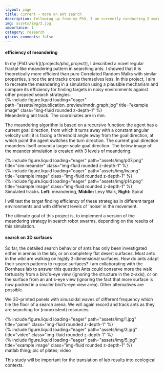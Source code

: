 ```yaml
---
layout: page
title: current - more on ant search
description: following up from my PhD, I am currently conducting 2 more studies; an empirical one on ant search on rugose surfaces and a modeling study on the efficiency of the meanders we described in my first PhD chapter.
img: assets/img/3.jpg
importance: 1
category: research
giscus_comments: false
---
```


<h4>efficiency of meandering</h4>
In my [PhD work](/projects/phd_project/), I described a novel regular fractal-like meandering pattern in searching ants. I showed that it is theoretically more efficient than pure Correlated Random Walks with similar properties, since the ant tracks cross themselves less.
In this project, I aim to recreate the meandering in a simulation using a plausible mechanism and compare its efficiency for finding targets in noisy environments against other propsed search strategies.

<div class="row">
    <div class="col-sm mt-3 mt-md-0">
        {% include figure.liquid loading="eager" path="assets/img/publication_preview/mndr_graph.jpg" title="example image" class="img-fluid rounded z-depth-1" %}
    </div>
</div>
<div class="caption">
    Meandering ant track. The coordinates are in mm.
</div>

The meandering algorithm is based on a recursive function: the agent has a current goal direction, from which it turns away with a constant angular velocity until it is facing a threshold angle away from the goal direction, at which point the agent switches the turn direction. The current goal direction meanders itself around a larger-scale goal direction. The below image of the meander simulation is created with 3 levels of meandering.


<div class="row">
    <div class="col-sm mt-3 mt-md-0">
        {% include figure.liquid loading="eager" path="assets/img/p07.png" title="sim meander" class="img-fluid rounded z-depth-1" %}
    </div>
    <div class="col-sm mt-3 mt-md-0">
        {% include figure.liquid loading="eager" path="assets/img/lw.png" title="example image" class="img-fluid rounded z-depth-1" %}
    </div>
    <div class="col-sm mt-3 mt-md-0">
        {% include figure.liquid loading="eager" path="assets/img/p14.png" title="example image" class="img-fluid rounded z-depth-1" %}
    </div>
</div>
<div class="caption">
    Simulated tracks. <strong>Left:</strong> meandering, <strong>Middle:</strong> Levy Walk, <strong>Right:</strong> Spiral
</div>

I will test the target finding efficiency of these strategies in different target environments and with different levels of 'noise' in the movement.

The ultimate goal of this project is, to implement a version of the meandering strategy in search robot swarms, depending on the results of this simulation.



<h4>search on 3D surfaces</h4>
So far, the detailed search behavior of ants has only been investigated either in arenas in the lab, or on completely flat desert surfaces. Most ants in the wild are walking on highly 3-dimensional surfaces. How do ants adapt their search patterns to rugose surfaces? I am collaborating with the Dornhaus lab to answer this question
Ants could conserve more the walk tortuosity from a bird's-eye view (ignoring the structure in the z-axis), or on the surface from an ant's-eye view (ignoring the fact that more surface is now packed in a smaller bird's-eye view area). Other alternatives are possible.

We 3D-printed panels with sinusoidal waves of different frequency which tile the floor of a search arena. We will again record and track ants as they are searching for (nonexistent) resources.

<div class="row">
    <div class="col-sm mt-3 mt-md-0">
        {% include figure.liquid loading="eager" path="assets/img/1.jpg" title="panel" class="img-fluid rounded z-depth-1" %}
    </div>
    <div class="col-sm mt-3 mt-md-0">
        {% include figure.liquid loading="eager" path="assets/img/3.jpg" title="video" class="img-fluid rounded z-depth-1" %}
    </div>
    <div class="col-sm mt-3 mt-md-0">
        {% include figure.liquid loading="eager" path="assets/img/5.jpg" title="example image" class="img-fluid rounded z-depth-1" %}
    </div>
</div>
<div class="caption">
    matlab thing; pic of plates; video
</div>

This study will be important for the translation of lab results into ecological contexts.
